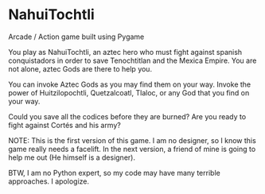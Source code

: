 # NahuiTochtli
Arcade / Action game built using Pygame

You play as NahuiTochtli, an aztec hero who must fight against spanish conquistadors
in order to save Tenochtitlan and the Mexica Empire. You are not alone, aztec Gods are there to help you.

You can invoke Aztec Gods as you may find them on your way. Invoke the power of Huitzilopochtli, Quetzalcoatl,
Tlaloc, or any God that you find on your way.

Could you save all the codices before they are burned? Are you ready to fight against Cortés and his army?

NOTE:
This is the first version of this game. I am no designer, so I know this game really needs a facelift.
In the next version, a friend of mine is going to help me out (He himself is a designer).

BTW, I am no Python expert, so my code may have many terrible approaches. I apologize.
